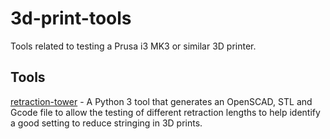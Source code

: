 # 3d-print-tools
Tools related to testing a Prusa i3 MK3 or similar 3D printer.

## Tools

[retraction-tower](retraction-tower/README.md) - A Python 3 tool that
generates an OpenSCAD, STL and Gcode file to allow the testing of
different retraction lengths to help identify a good setting to reduce
stringing in 3D prints.


